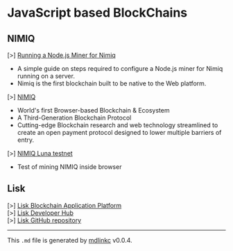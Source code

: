 [//]: # (mdlinkc v0)
# JavaScript based BlockChains

## NIMIQ

\[>\] [Running a Node.js Miner for Nimiq](https://nimiq.community/2018/04/14/setting-up-nodejs_miner.html)  
  - A simple guide on steps required to configure a Node.js miner for Nimiq running on a server.
  - Nimiq is the first blockchain built to be native to the Web platform.

\[>\] [NIMIQ](https://nimiq.com/)  
  - World's first Browser-based Blockchain & Ecosystem
  - A Third-Generation Blockchain Protocol
  - Cutting-edge Blockchain research and web technology streamlined to create an open
    payment protocol designed to lower multiple barriers of entry.

\[>\] [NIMIQ Luna testnet](https://miner.nimiq.com/)  
  - Test of mining NIMIQ inside browser

## Lisk

\[>\] [Lisk Blockchain Application Platform](https://lisk.io/)  
\[>\] [Lisk Developer Hub](https://docs.lisk.io/docs)  
\[>\] [Lisk GitHub repository](https://github.com/LiskHQ/lisk)  

---
This `.md` file is generated by [mdlinkc](https://github.com/valera-rozuvan/bookmarks-md) v0.0.4.
